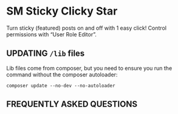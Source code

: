 # SM Sticky Clicky Star

Turn sticky (featured) posts on and off with 1 easy click! Control permissions with “User Role Editor”.

## UPDATING `/lib` files

Lib files come from composer, but you need to ensure you run the command without the composer autoloader:
```
composer update --no-dev --no-autoloader
```

## FREQUENTLY ASKED QUESTIONS
